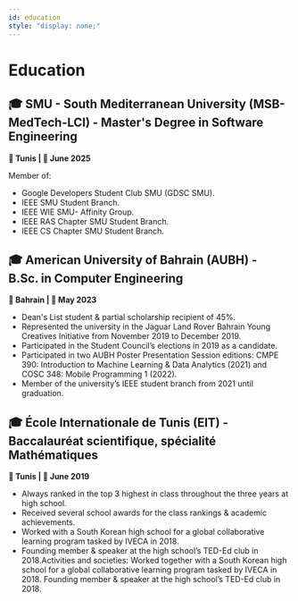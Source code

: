 ```yaml
---
id: education
style: "display: none;"
---
```


# Education

## 🎓 SMU - South Mediterranean University (MSB- MedTech-LCI) - Master's Degree in Software Engineering
**📍 Tunis | 📅 June 2025**

Member of:
- Google Developers Student Club SMU (GDSC SMU).
- IEEE SMU Student Branch.
- IEEE WIE SMU- Affinity Group.
- IEEE RAS Chapter SMU Student Branch.
- IEEE CS Chapter SMU Student Branch.

## 🎓 American University of Bahrain (AUBH) - B.Sc. in Computer Engineering
**📍 Bahrain | 📅 May 2023**

- Dean's List student & partial scholarship recipient of 45%.
- Represented the university in the Jaguar Land Rover Bahrain Young Creatives Initiative from November 2019 to December 2019.
- Participated in the Student Council’s elections in 2019 as a candidate.
- Participated in two AUBH Poster Presentation Session editions: CMPE 390: Introduction to Machine Learning & Data Analytics (2021) and COSC 348: Mobile Programming 1 (2022).
- Member of the university’s IEEE student branch from 2021 until graduation.

## 🎓 École Internationale de Tunis (EIT) - Baccalauréat scientifique, spécialité Mathématiques
**📍 Tunis | 📅 June 2019**

- Always ranked in the top 3 highest in class throughout the three years at high school.
- Received several school awards for the class rankings & academic achievements.
- Worked with a South Korean high school for a global collaborative learning program tasked by IVECA in 2018.
- Founding member & speaker at the high school’s TED-Ed club in 2018.Activities and societies: Worked together with a South Korean high school for a global collaborative learning program tasked by IVECA in 2018. Founding member & speaker at the high school’s TED-Ed club in 2018.

